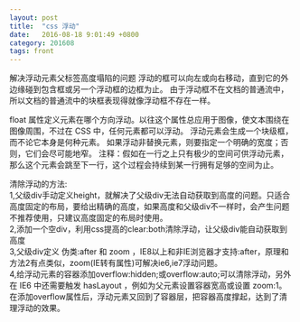 ```yaml
---
layout: post
title:  "css 浮动"
date:   2016-08-18 9:01:49 +0800
category: 201608
tags: front
---
```

解决浮动元素父标签高度塌陷的问题
浮动的框可以向左或向右移动，直到它的外边缘碰到包含框或另一个浮动框的边框为止。
由于浮动框不在文档的普通流中，所以文档的普通流中的块框表现得就像浮动框不存在一样。

<!--break-->

float 属性定义元素在哪个方向浮动。以往这个属性总应用于图像，使文本围绕在图像周围，不过在 CSS 中，任何元素都可以浮动。
浮动元素会生成一个块级框，而不论它本身是何种元素。
如果浮动非替换元素，则要指定一个明确的宽度；否则，它们会尽可能地窄。
注释：假如在一行之上只有极少的空间可供浮动元素，那么这个元素会跳至下一行，这个过程会持续到某一行拥有足够的空间为止。

清除浮动的方法:  
1,父级div手动定义height，就解决了父级div无法自动获取到高度的问题。只适合高度固定的布局，要给出精确的高度，如果高度和父级div不一样时，会产生问题
不推荐使用，只建议高度固定的布局时使用。  
2,添加一个空div，利用css提高的clear:both清除浮动，让父级div能自动获取到高度  
3,父级div定义 伪类:after 和 zoom ，IE8以上和非IE浏览器才支持:after，原理和方法2有点类似，zoom(IE转有属性)可解决ie6,ie7浮动问题。  
4,给浮动元素的容器添加overflow:hidden;或overflow:auto;可以清除浮动，另外在 IE6 中还需要触发 hasLayout ，例如为父元素设置容器宽高或设置 zoom:1。
在添加overflow属性后，浮动元素又回到了容器层，把容器高度撑起，达到了清理浮动的效果。
